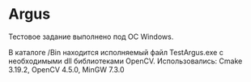 # Argus

Тестовое задание выполнено под ОС Windows.

В каталоге /Bin находится исполняемый файл TestArgus.exe с 
необходимыми dll библиотеками OpenCV. 
Использовались:  Cmake 3.19.2, OpenCV 4.5.0, MinGW 7.3.0
